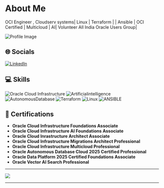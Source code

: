 #  About Me

OCI Engineer , Cloudserv systems| Linux | Terraform | | Ansible | OCI Certified | Multicloud | AI|  Volunteer All India Oracle Users Group|

![Profile Image](https://i.pinimg.com/originals/6d/b5/e8/6db5e806a108008a2c0845a8df31985d.gif)

## 🌐 Socials

[![LinkedIn](https://img.shields.io/badge/LinkedIn-%230077B5.svg?logo=linkedin&logoColor=white)](https://www.linkedin.com/in/byashwanth07-soc-analyst-l1/)

## 💻 Skills

![Oracle Cloud Infrastructure](https://img.shields.io/badge/Oraclecloudinfrastructure-F80000?style=for-the-badge&logo=oraclecloudinfrastructure&logoColor=white)
![Artificialintelligence](https://img.shields.io/badge/Artificialintelligence-ffffff?style=for-the-badge&logo=Artiificialintelligence&logoColor=black)
![AutonomousDatabase](https://img.shields.io/badge/AutonomousDatabase-013243?style=for-the-badge&logo=numpy&logoColor=white)
![Terraform](https://img.shields.io/badge/Terraform-150458?style=for-the-badge&logo=pandas&logoColor=white)
![Linux ](https://img.shields.io/badge/Linux-121011?style=for-the-badge&logo=Linux&logoColor=white)
![ANSIBLE](https://img.shields.io/badge/ANSIBLE-FF6F00?style=for-the-badge&logoColor=white)


## 📜 Certifications

- **Oracle Cloud Infrastructure Foundations Associate**
- **Oracle Cloud Infrastructure AI Foundations Associate**
- **Oracle Cloud Inrastructure Architect Associate**
- **Oracle Cloud Infrastructure Migrations Architect Professional**
- **Oracle Cloud Infrastructure Multicloud Professional**
- **Oracle Autonomous Database Cloud 2025 Certified Professional**
- **Oracle Data Platform 2025 Certified Foundations Associate**
- **Oracle Vector AI Search Professional**
---

[![](https://visitcount.itsvg.in/api?id=Yashwanthgoud&icon=5&color=12)](https://visitcount.itsvg.in)

---




